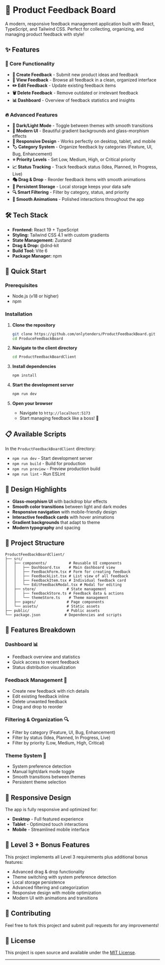 # 🚀 Product Feedback Board

A modern, responsive feedback management application built with React, TypeScript, and Tailwind CSS. Perfect for collecting, organizing, and managing product feedback with style!

## ✨ Features

### 🎯 Core Functionality
- **📝 Create Feedback** - Submit new product ideas and feedback
- **👀 View Feedback** - Browse all feedback in a clean, organized interface
- **✏️ Edit Feedback** - Update existing feedback items
- **🗑️ Delete Feedback** - Remove outdated or irrelevant feedback
- **📊 Dashboard** - Overview of feedback statistics and insights

### 🔥 Advanced Features
- **🌙 Dark/Light Mode** - Toggle between themes with smooth transitions
- **🎨 Modern UI** - Beautiful gradient backgrounds and glass-morphism effects
- **📱 Responsive Design** - Works perfectly on desktop, tablet, and mobile
- **🏷️ Category System** - Organize feedback by categories (Feature, UI, Bug, Enhancement)
- **⭐ Priority Levels** - Set Low, Medium, High, or Critical priority
- **📈 Status Tracking** - Track feedback status (Idea, Planned, In Progress, Live)
- **🎭 Drag & Drop** - Reorder feedback items with smooth animations
- **💾 Persistent Storage** - Local storage keeps your data safe
- **🔍 Smart Filtering** - Filter by category, status, and priority
- **🎪 Smooth Animations** - Polished interactions throughout the app

## 🛠️ Tech Stack

- **Frontend:** React 19 + TypeScript
- **Styling:** Tailwind CSS 4.1 with custom gradients
- **State Management:** Zustand
- **Drag & Drop:** @dnd-kit
- **Build Tool:** Vite 6
- **Package Manager:** npm

## 🚀 Quick Start

### Prerequisites
- Node.js (v18 or higher)
- npm

### Installation

1. **Clone the repository**
   ```bash
   git clone https://github.com/onlytenders/ProductFeedbackBoard.git
   cd ProduceFeedbackBoard
   ```

2. **Navigate to the client directory**
   ```bash
   cd ProductFeedbackBoardClient
   ```

3. **Install dependencies**
   ```bash
   npm install
   ```

4. **Start the development server**
   ```bash
   npm run dev
   ```

5. **Open your browser**
   - Navigate to `http://localhost:5173`
   - Start managing feedback like a boss! 🎉

## 📋 Available Scripts

In the `ProductFeedbackBoardClient` directory:

- `npm run dev` - Start development server
- `npm run build` - Build for production
- `npm run preview` - Preview production build
- `npm run lint` - Run ESLint

## 🎨 Design Highlights

- **Glass-morphism UI** with backdrop blur effects
- **Smooth color transitions** between light and dark modes
- **Responsive navigation** with mobile-friendly design
- **Interactive feedback cards** with hover animations
- **Gradient backgrounds** that adapt to theme
- **Modern typography** and spacing

## 🔧 Project Structure

```
ProductFeedbackBoardClient/
├── src/
│   ├── components/          # Reusable UI components
│   │   ├── Dashboard.tsx    # Main dashboard view
│   │   ├── FeedbackForm.tsx # Form for creating feedback
│   │   ├── FeedbackList.tsx # List view of all feedback
│   │   ├── FeedbackItem.tsx # Individual feedback card
│   │   └── EditFeedbackModal.tsx # Modal for editing
│   ├── store/              # State management
│   │   ├── feedbackStore.ts # Feedback data & actions
│   │   └── themeStore.ts    # Theme management
│   ├── pages/              # Page components
│   └── assets/             # Static assets
├── public/                 # Public assets
└── package.json           # Dependencies and scripts
```

## 🌟 Features Breakdown

### Dashboard 📊
- Feedback overview and statistics
- Quick access to recent feedback
- Status distribution visualization

### Feedback Management 💬
- Create new feedback with rich details
- Edit existing feedback inline
- Delete unwanted feedback
- Drag and drop to reorder

### Filtering & Organization 🔍
- Filter by category (Feature, UI, Bug, Enhancement)
- Filter by status (Idea, Planned, In Progress, Live)
- Filter by priority (Low, Medium, High, Critical)

### Theme System 🌙
- System preference detection
- Manual light/dark mode toggle
- Smooth transitions between themes
- Persistent theme selection

## 📱 Responsive Design

The app is fully responsive and optimized for:
- **Desktop** - Full featured experience
- **Tablet** - Optimized touch interactions
- **Mobile** - Streamlined mobile interface

## 🎯 Level 3 + Bonus Features

This project implements all Level 3 requirements plus additional bonus features:
- Advanced drag & drop functionality
- Theme switching with system preference detection
- Local storage persistence
- Advanced filtering and categorization
- Responsive design with mobile optimization
- Modern UI with animations and transitions

## 🤝 Contributing

Feel free to fork this project and submit pull requests for any improvements!

## 📄 License

This project is open source and available under the [MIT License](LICENSE).

---
